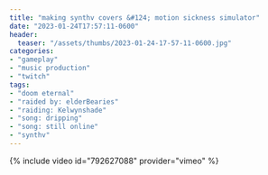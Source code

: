 ```yaml
---
title: "making synthv covers &#124; motion sickness simulator"
date: "2023-01-24T17:57:11-0600"
header:
  teaser: "/assets/thumbs/2023-01-24-17-57-11-0600.jpg"
categories:
- "gameplay"
- "music production"
- "twitch"
tags:
- "doom eternal"
- "raided by: elderBearies"
- "raiding: Kelwynshade"
- "song: dripping"
- "song: still online"
- "synthv"
---
```

{% include video id="792627088" provider="vimeo" %}
